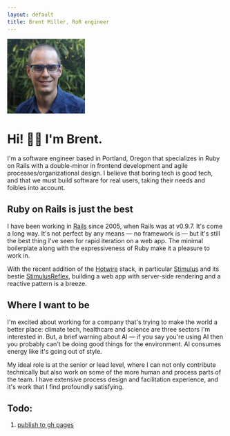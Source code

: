 ```yaml
---
layout: default
title: Brent Miller, RoR engineer
---
```


<img src="images/brent_miller.jpg" width="180" id="headshot">

<h1 id="greeting">Hi! 👋🏼 I'm Brent.</h1>
<p>I'm a software engineer based in Portland, Oregon that specializes in Ruby on Rails with a double-minor in frontend development and agile processes/organizational design. I believe that boring tech is good tech, and that we must build software for real users, taking their needs and foibles into account.</p>

<h2>Ruby on Rails is just the best</h2>

<p>I have been working in <a href="https://rubyonrails.org/">Rails</a> since 2005, when Rails was at v0.9.7. It's come a long way. It's not perfect by any means &mdash; no framework is &mdash; but it's still the best thing I've seen for rapid iteration on a web app. The minimal boilerplate along with the expressiveness of Ruby make it a pleasure to work in.</p>

<p>With the recent addition of the <a href="https://hotwired.dev/">Hotwire</a> stack, in particular <a href="https://stimulus.hotwired.dev/">Stimulus</a> and its bestie <a href="https://docs.stimulusreflex.com/">StimulusReflex</a>, building a web app with server-side rendering and a reactive pattern is a breeze.</p>

<h2>Where I want to be</h2>

<p>I'm excited about working for a company that's trying to make the world a better place: climate tech, healthcare and science are three sectors I'm interested in. But, a brief warning about AI &mdash; if you say you're using AI then you probably can't be doing good things for the environment. AI consumes energy like it's going out of style.</p>

<p>My ideal role is at the senior or lead level, where I can not only contribute technically but also work on some of the more human and process parts of the team. I have extensive process design and facilitation experience, and it's work that I find profoundly satisfying.</p>

<h2>Todo:</h2>

<ol>
  <li><a href="https://www.bridgetownrb.com/docs/deployment#github-pages">publish to gh pages</a></li>
</ol>
